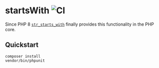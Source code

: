 # startsWith ![CI](https://github.com/ooxi/php-starts-with/actions/workflows/ci.yaml/badge.svg)

Since PHP 8 [`str_starts_with`](https://www.php.net/manual/en/function.str-starts-with.php)
finally provides this functionality in the PHP core.


## Quickstart

```
composer install
vendor/bin/phpunit
```

